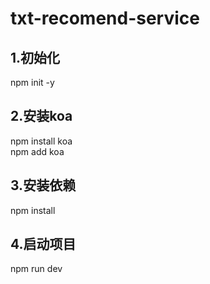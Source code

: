 # txt-recomend-service
<h2>1.初始化</h2>
npm init -y
<h2>2.安装koa</h2>
npm install koa <br>
npm add koa
<h2>3.安装依赖</h2>
npm install
<h2>4.启动项目</h2>
npm run dev
